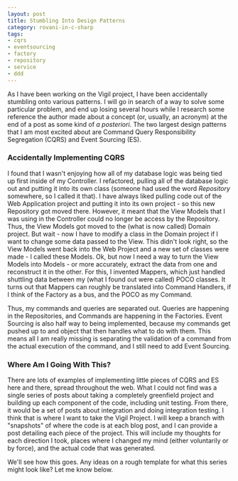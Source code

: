 ```yaml
---
layout: post
title: Stumbling Into Design Patterns
category: rovani-in-c-sharp
tags:
- cqrs
- eventsourcing
- factory
- repository
- service
- ddd
---
```


As I have been working on the Vigil project, I have been accidentally stumbling onto various patterns. I will go in search of a way to solve some particular problem, and end up losing several hours while I research some reference the author made about a concept (or, usually, an acronym) at the end of a post as some kind of _a posteriori_. The two largest design patterns that I am most excited about are Command Query Responsibility Segregation (CQRS) and Event Sourcing (ES).


### Accidentally Implementing CQRS

I found that I wasn't enjoying how all of my database logic was being tied up first inside of my Controller. I refactored, pulling all of the database logic out and putting it into its own class (someone had used the word _Repository_ somewhere, so I called it that). I have always liked pulling code out of the Web Application project and putting it into its own project - so this new Repository got moved there. However, it meant that the View Models that I was using in the Controller could no longer be access by the Repository. Thus, the View Models got moved to the (what is now called) Domain project. But wait - now I have to modify a class in the Domain project if I want to change some data passed to the View. This didn't look right, so the View Models went back into the Web Project and a new set of classes were made - I called these Models. Ok, but now I need a way to turn the View Models into Models - or more accurately, extract the data from one and reconstruct it in the other. For this, I invented Mappers, which just handled shuttling data between my (what I found out were called) POCO classes. It turns out that Mappers can roughly be translated into Command Handlers, if I think of the Factory as a bus, and the POCO as my Command.

Thus, my commands and queries are separated out. Queries are happening in the Repositories, and Commands are happening in the Factories. Event Sourcing is also half way to being implemented, because my commands get pushed up to and object that then handles what to do with them. This means all I am really missing is separating the validation of a command from the actual execution of the command, and I still need to add Event Sourcing.

### Where Am I Going With This?

There are lots of examples of implementing little pieces of CQRS and ES here and there, spread throughout the web. What I could not find was a single series of posts about taking a completely greenfield project and building up each component of the code, including unit testing. From there, it would be a set of posts about integration and doing integration testing. I think that is where I want to take the Vigil Project. I will keep a branch with "snapshots" of where the code is at each blog post, and I can provide a post detailing each piece of the project. This will include my thoughts for each direction I took, places where I changed my mind (either voluntarily or by force), and the actual code that was generated.

We'll see how this goes. Any ideas on a rough template for what this series might look like? Let me know below.
